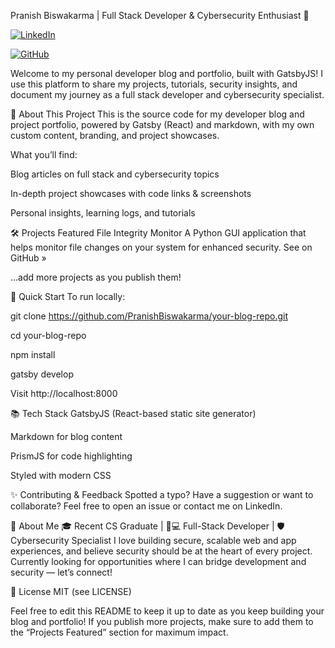 Pranish Biswakarma | Full Stack Developer & Cybersecurity Enthusiast 🚀


[![LinkedIn](https://img.shields.io/badge/LinkedIn-pranish--biswakarma-blue?logo=linkedin&style=flat-square)](https://www.linkedin.com/in/pranish-biswakarma)


[![GitHub](https://img.shields.io/badge/GitHub-PranishBiswakarma-black?logo=github&style=flat-square)](https://github.com/PranishBiswakarma)

Welcome to my personal developer blog and portfolio, built with GatsbyJS! I use this platform to share my projects, tutorials, security insights, and document my journey as a full stack developer and cybersecurity specialist.

🚩 About This Project
This is the source code for my developer blog and project portfolio, powered by Gatsby (React) and markdown, with my own custom content, branding, and project showcases.

What you’ll find:

Blog articles on full stack and cybersecurity topics

In-depth project showcases with code links & screenshots

Personal insights, learning logs, and tutorials

🛠️ Projects Featured
File Integrity Monitor
A Python GUI application that helps monitor file changes on your system for enhanced security.
See on GitHub »

...add more projects as you publish them!

🚀 Quick Start
To run locally:

git clone https://github.com/PranishBiswakarma/your-blog-repo.git

cd your-blog-repo

npm install

gatsby develop

Visit http://localhost:8000

📚 Tech Stack
GatsbyJS (React-based static site generator)

Markdown for blog content

PrismJS for code highlighting

Styled with modern CSS

✨ Contributing & Feedback
Spotted a typo? Have a suggestion or want to collaborate?
Feel free to open an issue or contact me on LinkedIn.

📢 About Me
🎓 Recent CS Graduate | 👨💻 Full-Stack Developer | 🛡️ Cybersecurity Specialist
I love building secure, scalable web and app experiences, and believe security should be at the heart of every project.
Currently looking for opportunities where I can bridge development and security — let’s connect!

📝 License
MIT (see LICENSE)

Feel free to edit this README to keep it up to date as you keep building your blog and portfolio! If you publish more projects, make sure to add them to the “Projects Featured” section for maximum impact.

